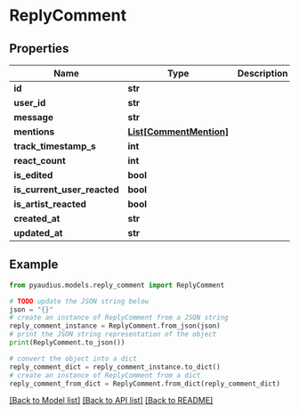 # ReplyComment


## Properties

Name | Type | Description | Notes
------------ | ------------- | ------------- | -------------
**id** | **str** |  | 
**user_id** | **str** |  | 
**message** | **str** |  | 
**mentions** | [**List[CommentMention]**](CommentMention.md) |  | [optional] 
**track_timestamp_s** | **int** |  | [optional] 
**react_count** | **int** |  | 
**is_edited** | **bool** |  | 
**is_current_user_reacted** | **bool** |  | [optional] 
**is_artist_reacted** | **bool** |  | [optional] 
**created_at** | **str** |  | 
**updated_at** | **str** |  | [optional] 

## Example

```python
from pyaudius.models.reply_comment import ReplyComment

# TODO update the JSON string below
json = "{}"
# create an instance of ReplyComment from a JSON string
reply_comment_instance = ReplyComment.from_json(json)
# print the JSON string representation of the object
print(ReplyComment.to_json())

# convert the object into a dict
reply_comment_dict = reply_comment_instance.to_dict()
# create an instance of ReplyComment from a dict
reply_comment_from_dict = ReplyComment.from_dict(reply_comment_dict)
```
[[Back to Model list]](../README.md#documentation-for-models) [[Back to API list]](../README.md#documentation-for-api-endpoints) [[Back to README]](../README.md)


